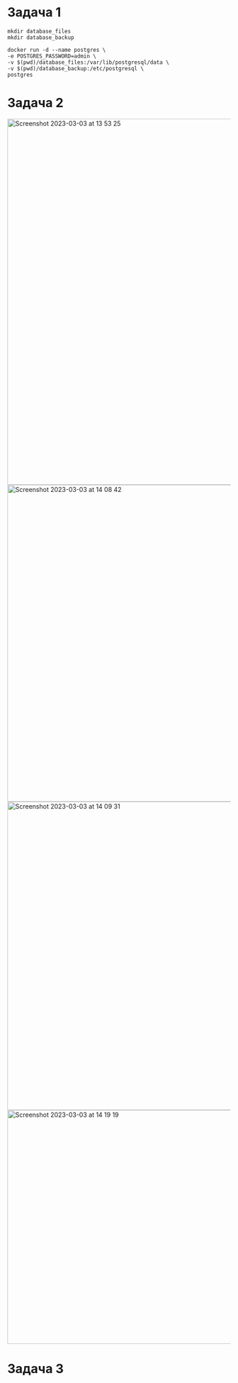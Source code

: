# Задача 1
    mkdir database_files
    mkdir database_backup
    
    docker run -d --name postgres \
    -e POSTGRES_PASSWORD=admin \
    -v $(pwd)/database_files:/var/lib/postgresql/data \
    -v $(pwd)/database_backup:/etc/postgresql \
    postgres
    
# Задача 2
<img width="825" alt="Screenshot 2023-03-03 at 13 53 25" src="https://user-images.githubusercontent.com/97674120/222642317-963fc7f5-9ab3-46b1-9613-0c5d494c8578.png">
<img width="714" alt="Screenshot 2023-03-03 at 14 08 42" src="https://user-images.githubusercontent.com/97674120/222644519-a3c16269-6a37-4848-ac8f-1a8b39f2a98e.png">
<img width="695" alt="Screenshot 2023-03-03 at 14 09 31" src="https://user-images.githubusercontent.com/97674120/222644593-fd75d457-93fe-4622-94a6-fb5fbb49fff9.png">
<img width="527" alt="Screenshot 2023-03-03 at 14 19 19" src="https://user-images.githubusercontent.com/97674120/222646153-46027e1f-b91c-48c4-b24d-cb74c6e839df.png">

# Задача 3
